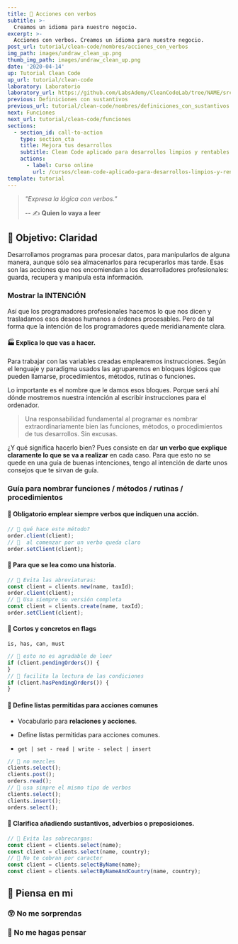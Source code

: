 ```yaml
---
title: 💪 Acciones con verbos
subtitle: >-
  Creamos un idioma para nuestro negocio.
excerpt: >-
  Acciones con verbos. Creamos un idioma para nuestro negocio.
post_url: tutorial/clean-code/nombres/acciones_con_verbos
img_path: images/undraw_clean_up.png
thumb_img_path: images/undraw_clean_up.png
date: '2020-04-14'
up: Tutorial Clean Code
up_url: tutorial/clean-code
laboratory: Laboratorio
laboratory_url: https://github.com/LabsAdemy/CleanCodeLab/tree/NAME/src/examples/2-verbs
previous: Definiciones con sustantivos
previous_url: tutorial/clean-code/nombres/definiciones_con_sustantivos
next: Funciones
next_url: tutorial/clean-code/funciones
sections:
  - section_id: call-to-action
    type: section_cta
    title: Mejora tus desarrollos
    subtitle: Clean Code aplicado para desarrollos limpios y rentables.
    actions:
      - label: Curso online
        url: /cursos/clean-code-aplicado-para-desarrollos-limpios-y-rentables/
template: tutorial
---
```


> _"Expresa la lógica con verbos."_
>
> -- ✍️ **Quien lo vaya a leer**

## 🌄 Objetivo: Claridad

Desarrollamos programas para procesar datos, para manipularlos de alguna manera, aunque sólo sea almacenarlos para recuperarlos mas tarde. Esas son las acciones que nos encomiendan a los desarrolladores profesionales: guarda, recupera y manipula esta información.

### Mostrar la INTENCIÓN

Así que los programadores profesionales hacemos lo que nos dicen y trasladamos esos deseos humanos a órdenes procesables. Pero de tal forma que la intención de los programadores quede meridianamente clara.

#### 🏭 Explica lo que vas a hacer.

Para trabajar con las variables creadas emplearemos instrucciones. Según el lenguaje y paradigma usados las agruparemos en bloques lógicos que pueden llamarse, procedimientos, métodos, rutinas o funciones.

Lo importante es el nombre que le damos esos bloques. Porque será ahí dónde mostremos nuestra intención al escribir instrucciones para el ordenador.

> Una responsabilidad fundamental al programar es nombrar extraordinariamente bien las funciones, métodos, o procedimientos de tus desarrollos. Sin excusas.

¿Y qué significa hacerlo bien? Pues consiste en dar **un verbo que explique claramente lo que se va a realizar** en cada caso. Para que esto no se quede en una guía de buenas intenciones, tengo al intención de darte unos consejos que te sirvan de guía.

### Guía para nombrar funciones / métodos / rutinas / procedimientos

#### 👮 Obligatorio emplear siempre verbos que indiquen una acción.

```js
// 🤢 qué hace este método?
order.client(client);
// 🍋  al comenzar por un verbo queda claro
order.setClient(client);
```

#### 📜 Para que se lea como una historia.

```js
// 🤢 Evita las abreviaturas:
const client = clients.new(name, taxId);
order.client(client);
// 🍋 Usa siempre su versión completa
const client = clients.create(name, taxId);
order.setClient(client);
```

#### 🚩 Cortos y concretos en flags

`is, has, can, must`

```js
// 🤢 esto no es agradable de leer
if (client.pendingOrders()) {
}
// 🍋 facilita la lectura de las condiciones
if (client.hasPendingOrders()) {
}
```

#### 👮 Define listas permitidas para acciones comunes

- Vocabulario para **relaciones y acciones**.

- Define listas permitidas para acciones comunes.

- `get | set - read | write - select | insert`

```js
// 🤢 no mezcles
clients.select();
clients.post();
orders.read();
// 🍋 usa simpre el mismo tipo de verbos
clients.select();
clients.insert();
orders.select();
```

#### 🎀 Clarifica añadiendo sustantivos, adverbios o preposiciones.

```js
// 🤢 Evita las sobrecargas:
const client = clients.select(name);
const client = clients.select(name, country);
// 🍋 No te cobran por caracter
const client = clients.selectByName(name);
const client = clients.selectByNameAndCountry(name, country);
```

## 💭 Piensa en mi

### 😲 No me sorprendas

### 🤔 No me hagas pensar

